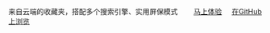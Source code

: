 来自云端的收藏夹，搭配多个搜索引擎、实用屏保模式
        <a href="http://www.sherry.cf/h6-" target="_blank">马上体验</a>     
        <a href="https://github.com/Sherryme/sherryme.github.io">在GitHub上浏览</a>  
    </section>




